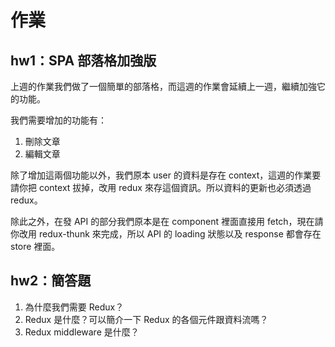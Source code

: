 # 作業

## hw1：SPA 部落格加強版

上週的作業我們做了一個簡單的部落格，而這週的作業會延續上一週，繼續加強它的功能。

我們需要增加的功能有：

1. 刪除文章
2. 編輯文章

除了增加這兩個功能以外，我們原本 user 的資料是存在 context，這週的作業要請你把 context 拔掉，改用 redux 來存這個資訊。所以資料的更新也必須透過 redux。

除此之外，在發 API 的部分我們原本是在 component 裡面直接用 fetch，現在請你改用 redux-thunk 來完成，所以 API 的 loading 狀態以及 response 都會存在 store 裡面。

## hw2：簡答題

1. 為什麼我們需要 Redux？
2. Redux 是什麼？可以簡介一下 Redux 的各個元件跟資料流嗎？
3. Redux middleware 是什麼？
